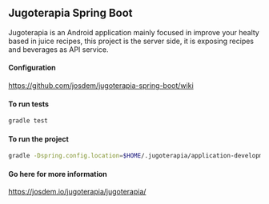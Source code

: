 Jugoterapia Spring Boot
----------------------------------------------

Jugoterapia is an Android application mainly focused in improve your healty based in juice recipes, this project is the server side, it is exposing recipes and beverages as API service.

#### Configuration

https://github.com/josdem/jugoterapia-spring-boot/wiki

#### To run tests

```bash
gradle test
```

#### To run the project

```bash
gradle -Dspring.config.location=$HOME/.jugoterapia/application-development.yml bootRun
```

#### Go here for more information

https://josdem.io/jugoterapia/jugoterapia/

